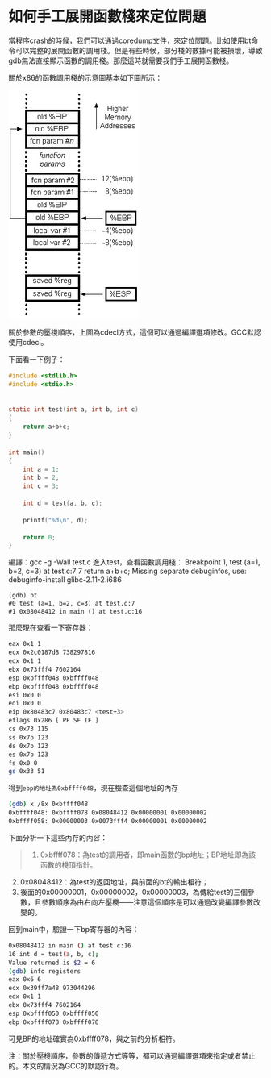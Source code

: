 # 如何手工展開函數棧來定位問題



當程序crash的時候，我們可以通過coredump文件，來定位問題。比如使用bt命令可以完整的展開函數的調用棧。但是有些時候，部分棧的數據可能被損壞，導致gdb無法直接顯示函數的調用棧。那麼這時就需要我們手工展開函數棧。

關於x86的函數調用棧的示意圖基本如下圖所示：

![](./images/23629988_1322490468QN79.gif)


關於參數的壓棧順序，上圖為cdecl方式，這個可以通過編譯選項修改。GCC默認使用cdecl。

下面看一下例子：

```c
#include <stdlib.h>
#include <stdio.h>


static int test(int a, int b, int c)
{
    return a+b+c;
}

int main()
{
    int a = 1;
    int b = 2;
    int c = 3;

    int d = test(a, b, c);

    printf("%d\n", d);

    return 0;
}
```

編譯：gcc -g -Wall test.c
進入test，查看函數調用棧：
Breakpoint 1, test (a=1, b=2, c=3) at test.c:7
7 return a+b+c;
Missing separate debuginfos, use: debuginfo-install glibc-2.11-2.i686

```
(gdb) bt
#0 test (a=1, b=2, c=3) at test.c:7
#1 0x08048412 in main () at test.c:16
```

那麼現在查看一下寄存器：

```sh
eax 0x1 1
ecx 0x2c0187d8 738297816
edx 0x1 1
ebx 0x73fff4 7602164
esp 0xbffff048 0xbffff048
ebp 0xbffff048 0xbffff048
esi 0x0 0
edi 0x0 0
eip 0x80483c7 0x80483c7 <test+3>
eflags 0x286 [ PF SF IF ]
cs 0x73 115
ss 0x7b 123
ds 0x7b 123
es 0x7b 123
fs 0x0 0
gs 0x33 51
```

得到`ebp的地址為0xbffff048`，現在檢查這個地址的內存

```sh
(gdb) x /8x 0xbffff048
0xbffff048: 0xbffff078 0x08048412 0x00000001 0x00000002
0xbffff058: 0x00000003 0x0073fff4 0x00000001 0x00000002
```

下面分析一下這些內存的內容：

> 1. 0xbffff078：為test的調用者，即main函數的bp地址；BP地址即為該函數的棧頂指針。
2. 0x08048412：為test的返回地址，與前面的bt的輸出相符；
3. 後面的0x00000001，0x00000002，0x00000003，為傳給test的三個參數，且參數順序為由右向左壓棧——注意這個順序是可以通過改變編譯參數改變的。

回到main中，驗證一下bp寄存器的內容：

```sh
0x08048412 in main () at test.c:16
16 int d = test(a, b, c);
Value returned is $2 = 6
(gdb) info registers
eax 0x6 6
ecx 0x39ff7a48 973044296
edx 0x1 1
ebx 0x73fff4 7602164
esp 0xbffff050 0xbffff050
ebp 0xbffff078 0xbffff078
```

可見BP的地址確實為0xbffff078，與之前的分析相符。

注：關於壓棧順序，參數的傳遞方式等等，都可以通過編譯選項來指定或者禁止的。本文的情況為GCC的默認行為。



